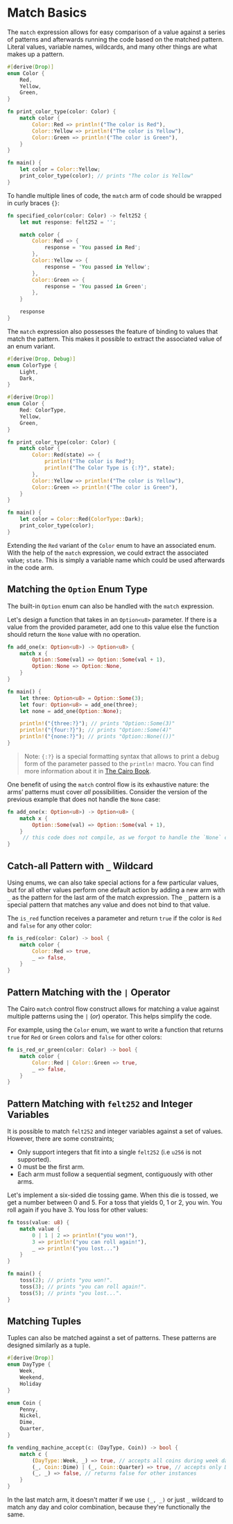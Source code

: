 # Match Basics

The `match` expression allows for easy comparison of a value against a series of patterns and afterwards running the code based on the matched pattern.
Literal values, variable names, wildcards, and many other things are what makes up a pattern.

```rust
#[derive(Drop)]
enum Color {
    Red,
    Yellow,
    Green,
}

fn print_color_type(color: Color) {
    match color {
        Color::Red => println!("The color is Red"),
        Color::Yellow => println!("The color is Yellow"),
        Color::Green => println!("The color is Green"),
    }
}

fn main() {
    let color = Color::Yellow;
    print_color_type(color); // prints "The color is Yellow"
}
```

To handle multiple lines of code, the `match` arm of code should be wrapped in curly braces `{}`:

```rust
fn specified_color(color: Color) -> felt252 {
    let mut response: felt252 = '';

    match color {
        Color::Red => {
            response = 'You passed in Red';
        },
        Color::Yellow => {
            response = 'You passed in Yellow';
        },
        Color::Green => {
            response = 'You passed in Green';
        },
    }

    response
}
```

The `match` expression also possesses the feature of binding to values that match the pattern.
This makes it possible to extract the associated value of an enum variant.

```rust
#[derive(Drop, Debug)]
enum ColorType {
    Light,
    Dark,
}

#[derive(Drop)]
enum Color {
    Red: ColorType,
    Yellow,
    Green,
}

fn print_color_type(color: Color) {
    match color {
        Color::Red(state) => {
            println!("The color is Red");
            println!("The Color Type is {:?}", state);
        },
        Color::Yellow => println!("The color is Yellow"),
        Color::Green => println!("The color is Green"),
    }
}

fn main() {
    let color = Color::Red(ColorType::Dark);
    print_color_type(color);
}
```

Extending the `Red` variant of the `Color` enum to have an associated enum.
With the help of the `match` expression, we could extract the associated value; `state`.
This is simply a variable name which could be used afterwards in the code arm.

## Matching the `Option` Enum Type

The built-in `Option` enum can also be handled with the `match` expression.

Let's design a function that takes in an `Option<u8>` parameter.
If there is a value from the provided parameter, add one to this value else the function should return the `None` value with no operation.

```rust
fn add_one(x: Option<u8>) -> Option<u8> {
    match x {
        Option::Some(val) => Option::Some(val + 1),
        Option::None => Option::None,
    }
}

fn main() {
    let three: Option<u8> = Option::Some(3);
    let four: Option<u8> = add_one(three);
    let none = add_one(Option::None);

    println!("{three:?}"); // prints "Option::Some(3)"
    println!("{four:?}"); // prints "Option::Some(4)"
    println!("{none:?}"); // prints "Option::None(())"
}
```

> Note: `{:?}` is a special formatting syntax that allows to print a debug form of the parameter passed to the `println!` macro.
> You can find more information about it in [The Cairo Book][debugging].

One benefit of using the `match` control flow is its exhaustive nature: the arms’ patterns must cover _all_ possibilities.
Consider the version of the previous example that does not handle the `None` case:

```rust
fn add_one(x: Option<u8>) -> Option<u8> {
    match x {
        Option::Some(val) => Option::Some(val + 1),
    }
     // this code does not compile, as we forgot to handle the `None` case
}
```

## Catch-all Pattern with `_` Wildcard

Using enums, we can also take special actions for a few particular values, but for all other values perform one default action by adding a new arm with `_` as the pattern for the last arm of the match expression.
The `_` pattern is a special pattern that matches any value and does not bind to that value.

The `is_red` function receives a parameter and return `true` if the color is `Red` and `false` for any other color:

```rust
fn is_red(color: Color) -> bool {
    match color {
        Color::Red => true,
        _ => false,
    }
}
```

## Pattern Matching with the `|` Operator

The Cairo `match` control flow construct allows for matching a value against multiple patterns using the `|` (_or_) operator.
This helps simplify the code.

For example, using the `Color` enum, we want to write a function that returns `true` for `Red` or `Green` colors and `false` for other colors:

```rust
fn is_red_or_green(color: Color) -> bool {
    match color {
        Color::Red | Color::Green => true,
        _ => false,
    }
}
```

## Pattern Matching with `felt252` and Integer Variables

It is possible to match `felt252` and integer variables against a set of values.
However, there are some constraints;

- Only support integers that fit into a single `felt252` (i.e `u256` is not supported).
- 0 must be the first arm.
- Each arm must follow a sequential segment, contiguously with other arms.

Let's implement a six-sided die tossing game.
When this die is tossed, we get a number between 0 and 5.
For a toss that yields 0, 1 or 2, you win.
You roll again if you have 3.
You loss for other values:

```rust
fn toss(value: u8) {
    match value {
        0 | 1 | 2 => println!("you won!"),
        3 => println!("you can roll again!"),
        _ => println!("you lost...")
    }
}

fn main() {
    toss(2); // prints "you won!".
    toss(3); // prints "you can roll again!".
    toss(5); // prints "you lost...".
}
```

## Matching Tuples

Tuples can also be matched against a set of patterns.
These patterns are designed similarly as a tuple.

```rust
#[derive(Drop)]
enum DayType {
    Week,
    Weekend,
    Holiday
}

enum Coin {
    Penny,
    Nickel,
    Dime,
    Quarter,
}

fn vending_machine_accept(c: (DayType, Coin)) -> bool {
    match c {
        (DayType::Week, _) => true, // accepts all coins during week day
        (_, Coin::Dime) | (_, Coin::Quarter) => true, // accepts only Dime or Quarter coin for all specified days
        (_, _) => false, // returns false for other instances
    }
}
```

In the last match arm, it doesn't matter if we use `(_, _)` or just `_` wildcard to match any day and color combination, because they're functionally the same.

[debugging]: https://book.cairo-lang.org/appendix-03-derivable-traits.html#debug-for-printing-and-debugging
